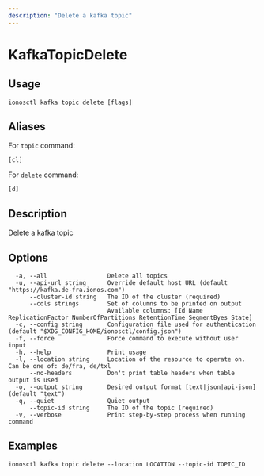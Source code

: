 ```yaml
---
description: "Delete a kafka topic"
---
```


# KafkaTopicDelete

## Usage

```text
ionosctl kafka topic delete [flags]
```

## Aliases

For `topic` command:

```text
[cl]
```

For `delete` command:

```text
[d]
```

## Description

Delete a kafka topic

## Options

```text
  -a, --all                 Delete all topics
  -u, --api-url string      Override default host URL (default "https://kafka.de-fra.ionos.com")
      --cluster-id string   The ID of the cluster (required)
      --cols strings        Set of columns to be printed on output 
                            Available columns: [Id Name ReplicationFactor NumberOfPartitions RetentionTime SegmentByes State]
  -c, --config string       Configuration file used for authentication (default "$XDG_CONFIG_HOME/ionosctl/config.json")
  -f, --force               Force command to execute without user input
  -h, --help                Print usage
  -l, --location string     Location of the resource to operate on. Can be one of: de/fra, de/txl
      --no-headers          Don't print table headers when table output is used
  -o, --output string       Desired output format [text|json|api-json] (default "text")
  -q, --quiet               Quiet output
      --topic-id string     The ID of the topic (required)
  -v, --verbose             Print step-by-step process when running command
```

## Examples

```text
ionosctl kafka topic delete --location LOCATION --topic-id TOPIC_ID
```

